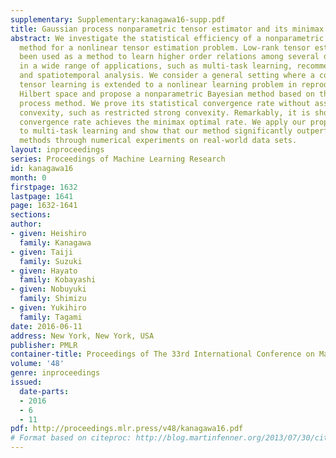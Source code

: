 ```yaml
---
supplementary: Supplementary:kanagawa16-supp.pdf
title: Gaussian process nonparametric tensor estimator and its minimax optimality
abstract: We investigate the statistical efficiency of a nonparametric Gaussian process
  method for a nonlinear tensor estimation problem. Low-rank tensor estimation has
  been used as a method to learn higher order relations among several data sources
  in a wide range of applications, such as multi-task learning, recommendation systems,
  and spatiotemporal analysis. We consider a general setting where a common linear
  tensor learning is extended to a nonlinear learning problem in reproducing kernel
  Hilbert space and propose a nonparametric Bayesian method based on the Gaussian
  process method. We prove its statistical convergence rate without assuming any strong
  convexity, such as restricted strong convexity. Remarkably, it is shown that our
  convergence rate achieves the minimax optimal rate. We apply our proposed method
  to multi-task learning and show that our method significantly outperforms existing
  methods through numerical experiments on real-world data sets.
layout: inproceedings
series: Proceedings of Machine Learning Research
id: kanagawa16
month: 0
firstpage: 1632
lastpage: 1641
page: 1632-1641
sections: 
author:
- given: Heishiro
  family: Kanagawa
- given: Taiji
  family: Suzuki
- given: Hayato
  family: Kobayashi
- given: Nobuyuki
  family: Shimizu
- given: Yukihiro
  family: Tagami
date: 2016-06-11
address: New York, New York, USA
publisher: PMLR
container-title: Proceedings of The 33rd International Conference on Machine Learning
volume: '48'
genre: inproceedings
issued:
  date-parts:
  - 2016
  - 6
  - 11
pdf: http://proceedings.mlr.press/v48/kanagawa16.pdf
# Format based on citeproc: http://blog.martinfenner.org/2013/07/30/citeproc-yaml-for-bibliographies/
---
```

